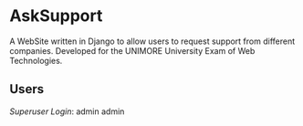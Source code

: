 # AskSupport
A WebSite written in Django to allow users to request support from different companies.
Developed for the UNIMORE University Exam of Web Technologies.

## Users
*Superuser Login*: admin admin 

<!-- 

# Install

After making sure `pipenv` is installed, create the virtual env on the top level of the folder
```
pipenv shell
```
Dependencies contained in `requirements.txt`should be installed automatically. 
However, they can be installed manually by:
```
pipenv install -r requirements.txt
```
# Problems due to the version of the libraries needed
There may be problems with the versions present in the requirements. In that case install libraries manually by creating the virtual env: 
```
pipenv shell
```
then
```
pipenv install django
pipenv install pillow
pipenv install django-widget-tweaks
```
# Database
Enter inside the project directory by
```
cd FieldHub/
```
so you should be in `~/FieldHub/FieldHub`.
Setup the database by 
```
python manage.py makemigrations
python manage.py migrate
```
After being moved into `FieldHub/` launch:
```
python setup.py
```
This will initially populate database. 

# Startup
Start the Django server:
```
python manage.py runserver
```
You can access to the website through `http://localhost:8000/`.

Using **google chrome** is recommended.

# Users already available
Initial users correspond to te one defined inside the directory `FieldHub/FieldHub/initDBJson` and they are
| Username    | Password                | Tipo di Utente |
|-------------|-------------------------|----------------|
| admin       | passwordadmin           | Admin          |
| Alberto     | passwordutente          | Utente         |
| Chiara      | passwordutente          | Utente         |
| Marco       | passwordutente          | Utente         |
| Giulia      | passwordutente          | Utente         |
| Luca        | passwordutente          | Utente         |
| Matteo123   | passwordutente          | Utente         |
| Sara456     | passwordutente          | Utente         |
| Marco789    | passwordutente          | Utente         |
| Elena321    | passwordutente          | Utente         |
| Davide654   | passwordutente          | Utente         |
| Alice987    | passwordutente          | Utente         |
| Francesco543| passwordutente          | Utente         |
| Chiara678   | passwordutente          | Utente         |
| Giorgio345  | passwordutente          | Utente         |
| Martina210  | passwordutente          | Utente         |
| Federico09  | passwordstruttura       | Struttura      |
| Mario10     | passwordstruttura       | Struttura      |
| Luca11      | passwordstruttura       | Struttura      |
| Giorgio12   | passwordstruttura       | Struttura      |
| Andrea13    | passwordstruttura       | Struttura      |
| Chiara14    | passwordstruttura       | Struttura      |
| Davide15    | passwordstruttura       | Struttura      |
| Elena16     | passwordstruttura       | Struttura      |
| Francesco17 | passwordstruttura       | Struttura      |
| Giulia18    | passwordstruttura       | Struttura      |
| Laura19     | passwordstruttura       | Struttura      |
| Marco20     | passwordstruttura       | Struttura      |
| Simone21    | passwordstruttura       | Struttura      |
| Valentina22 | passwordstruttura       | Struttura      |
| Alessandro23| passwordstruttura       | Struttura      |
| Martina24   | passwordstruttura       | Struttura      |

































# TennisCoach project

TechWeb Programmaing Project, based on Django.

This project aims to revolutionize tennis learning by creating a robust, scalable, and user-friendly platform for purchasing and accessing high-quality online courses

## Required Libraries

**django**==5.0.6; -> framework principale utilizzato per sviluppare l'applicazione web

**django-bootstrap5**==24.2; -> integra Bootstrap 5 con Django

**django-braces**==1.15.0 -> fornisce un insieme di mixins che facilitano l'implementazione di funzionalità comuni nelle viste class-based (CBV) di Django, come il controllo dell'appartenenza ad un gruppo.

**django-crispy-forms**==2.2; -> facilita la gestione dei form Django

**django-payments**==2.0.0; -> fornisce un'astrazione comune per gestire pagamenti online con diversi provider di pagamento

**moviepy**==1.0.3; -> libreria usata per gestire i video ed estrarne la lunghezza

**pillow**==10.4.0; -> libreria usata per l'elaborazione delle immagini

**stripe**==10.1.0; -> SDK ufficiale di Stripe per Python, utilizzata per interagire con l'API di Stripe e gestire pagamenti

## Setup

Follow these steps to set up and run the application:

### 1. Cloning
```bash
git clone https://github.com/StayLode/TennisCoach.git
cd TennisCoach
```
### 2. Install pipenv

Make sure pipenv is installed.
Locally install dependencies, then open virtual-environment shell with:

```bash
pipenv install
pipenv shell
```
### 3. Install the requirements
Install all project dependencies listed in the requirements.txt file:
```bash
pip install -r requirements.txt
```
### 4. Configure the database
Run the migrations to set up the database:
```bash
python manage.py makemigrations
python manage.py migrate
```
### 5. Populate DB:
Run the following file, which contains functions to setup a default environment with some users and courses
```bash
python setup.py
```

## Running
### 1. Start the Django server:
```bash
python manage.py runserver
```
### 2. Usage
Once the server is running, you can access the online tennis courses.
Go to http://localhost:8000/ and start exploring.

**Utenti di prova**

_USERNAME_ -> per tutti gli utenti
- _Customer_: matteo, lode, nicholas, andrea
- _Coach_: mezzanotte, prampolini, ugolini, menabue
- _Admin_: admin

_PASSWORD_ -> per tutti gli utenti
- 123

-->